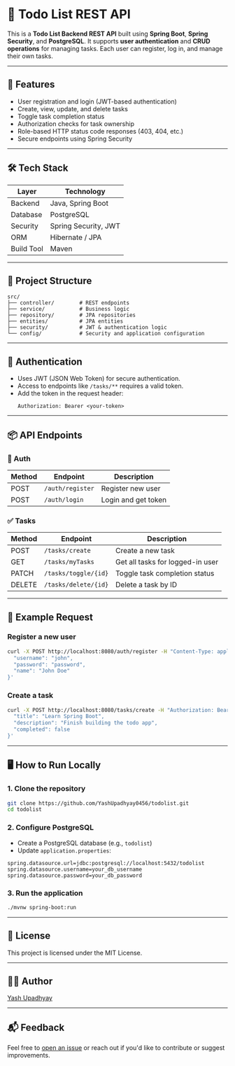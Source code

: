 # 📝 Todo List REST API

This is a **Todo List Backend REST API** built using **Spring Boot**, **Spring Security**, and **PostgreSQL**. It supports **user authentication** and **CRUD operations** for managing tasks. Each user can register, log in, and manage their own tasks.

---

## 🚀 Features

- User registration and login (JWT-based authentication)
- Create, view, update, and delete tasks
- Toggle task completion status
- Authorization checks for task ownership
- Role-based HTTP status code responses (403, 404, etc.)
- Secure endpoints using Spring Security

---

## 🛠️ Tech Stack

| Layer        | Technology                  |
|--------------|-----------------------------|
| Backend      | Java, Spring Boot           |
| Database     | PostgreSQL                  |
| Security     | Spring Security, JWT        |
| ORM          | Hibernate / JPA             |
| Build Tool   | Maven                       |

---

## 📂 Project Structure

```
src/
├── controller/        # REST endpoints
├── service/           # Business logic
├── repository/        # JPA repositories
├── entities/          # JPA entities
├── security/          # JWT & authentication logic
└── config/            # Security and application configuration
```

---

## 🔐 Authentication

- Uses JWT (JSON Web Token) for secure authentication.
- Access to endpoints like `/tasks/**` requires a valid token.
- Add the token in the request header:  
  ```
  Authorization: Bearer <your-token>
  ```

---

## 📦 API Endpoints

### 🔑 Auth

| Method | Endpoint       | Description         |
|--------|----------------|---------------------|
| POST   | `/auth/register` | Register new user  |
| POST   | `/auth/login`    | Login and get token|

### ✅ Tasks

| Method | Endpoint             | Description                     |
|--------|----------------------|---------------------------------|
| POST   | `/tasks/create`      | Create a new task               |
| GET    | `/tasks/myTasks`     | Get all tasks for logged-in user|
| PATCH  | `/tasks/toggle/{id}` | Toggle task completion status   |
| DELETE | `/tasks/delete/{id}` | Delete a task by ID             |

---

## 🧪 Example Request

### Register a new user
```bash
curl -X POST http://localhost:8080/auth/register -H "Content-Type: application/json" -d '{
  "username": "john",
  "password": "password",
  "name": "John Doe"
}'
```

### Create a task
```bash
curl -X POST http://localhost:8080/tasks/create -H "Authorization: Bearer <token>" -H "Content-Type: application/json" -d '{
  "title": "Learn Spring Boot",
  "description": "Finish building the todo app",
  "completed": false
}'
```

---

## 🖥️ How to Run Locally

### 1. Clone the repository
```bash
git clone https://github.com/YashUpadhyay0456/todolist.git
cd todolist
```

### 2. Configure PostgreSQL

- Create a PostgreSQL database (e.g., `todolist`)
- Update `application.properties`:
```properties
spring.datasource.url=jdbc:postgresql://localhost:5432/todolist
spring.datasource.username=your_db_username
spring.datasource.password=your_db_password
```

### 3. Run the application
```bash
./mvnw spring-boot:run
```

---

## 📄 License

This project is licensed under the MIT License.

---

## 🙋‍♂️ Author

[Yash Upadhyay](https://github.com/YashUpadhyay0456)

---

## 📬 Feedback

Feel free to [open an issue](https://github.com/YashUpadhyay0456/todolist/issues) or reach out if you'd like to contribute or suggest improvements.
